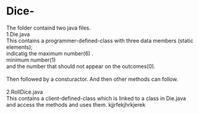 # Dice-
The folder containd two java files.<br />
1.Die.java<br />
This contains a programmer-defined-class with three data members (static elements);<br /> indicatig the maximum number(6) .<br /> minimum number(1) <br />and the number that should not appear on the outcomes(0).<br />
<br />
Then followed by a consturactor. And then other methods can follow.<br />
<br />
2.RollDice.java <br />
This contains a client-defined-class which is linked to a class in Die.java and access the methods and uses them.
kjjrfekjhrkjerek
